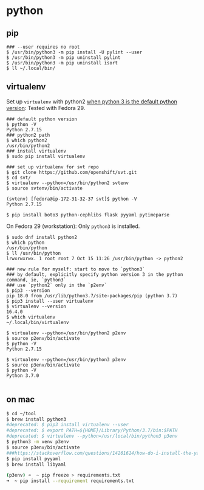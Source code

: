 # python

## pip

```
### --user requires no root
$ /usr/bin/python3 -m pip install -U pylint --user
$ /usr/bin/python3 -m pip uninstall pylint
$ /usr/bin/python3 -m pip uninstall isort
$ ll ~/.local/bin/

```

## virtualenv

Set up `virtualenv` with python2 [when python 3 is the default python version](https://virtualenv.pypa.io/en/latest/reference/#virtualenv-command): Tested with Fedora 29.

```
### default python version
$ python -V
Python 2.7.15
### python2 path
$ which python2
/usr/bin/python2
### install virtualenv
$ sudo pip install virtualenv

### set up virtualenv for svt repo
$ git clone https://github.com/openshift/svt.git
$ cd svt/
$ virtualenv --python=/usr/bin/python2 svtenv
$ source svtenv/bin/activate

(svtenv) [fedora@ip-172-31-32-37 svt]$ python -V
Python 2.7.15

$ pip install boto3 python-cephlibs flask pyyaml pytimeparse

```

On Fedora 29 (workstation): Only `python3` is installed.

```
$ sudo dnf install python2
$ which python
/usr/bin/python
$ ll /usr/bin/python
lrwxrwxrwx. 1 root root 7 Oct 15 11:26 /usr/bin/python -> python2

### new rule for myself: start to move to `python3`
### by default, explicitly specify python version 3 in the python command, ie, `python3`
### use `python2` only in the `p2env`
$ pip3 --version 
pip 18.0 from /usr/lib/python3.7/site-packages/pip (python 3.7)
$ pip3 install --user virtualenv
$ virtualenv --version
16.4.0
$ which virtualenv
~/.local/bin/virtualenv

$ virtualenv --python=/usr/bin/python2 p2env
$ source p2env/bin/activate
$ python -V
Python 2.7.15

$ virtualenv --python=/usr/bin/python3 p3env
$ source p3env/bin/activate
$ python -V
Python 3.7.0


```

## on mac

```bash
$ cd ~/tool
$ brew install python3
#deprecated: $ pip3 install virtualenv --user
#deprecated: $ export PATH=${HOME}/Library/Python/3.7/bin:$PATH
#deprecated: $ virtualenv --python=/usr/local/bin/python3 p3env
$ python3 -m venv p3env
$ source p3env/bin/activate
###https://stackoverflow.com/questions/14261614/how-do-i-install-the-yaml-package-for-python
$ pip install pyyaml
$ brew install libyaml
```

```bash
(p3env) ➜  ~ pip freeze > requirements.txt
➜  ~ pip install --requirement requirements.txt

```

